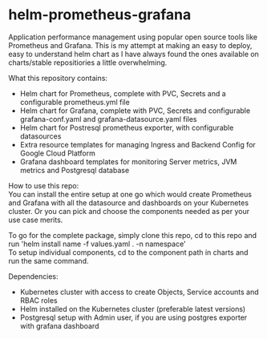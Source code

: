 # helm-prometheus-grafana
Application performance management using popular open source tools like Prometheus and Grafana. This is my attempt at making an easy to deploy, easy to understand helm chart as I have always found the ones available on charts/stable repositiories a little overwhelming.

What this repository contains:
- Helm chart for Prometheus, complete with PVC, Secrets and a configurable prometheus.yml file
- Helm chart for Grafana, complete with PVC, Secrets and configurable grafana-conf.yaml and grafana-datasource.yaml files
- Helm chart for Postresql prometheus exporter, with configurable datasources
- Extra resource templates for managing Ingress and Backend Config for Google Cloud Platform
- Grafana dashboard templates for monitoring Server metrics, JVM metrics and Postgresql database

How to use this repo:\
You can install the entire setup at one go which would create Prometheus and Grafana with all the datasource and dashboards on your Kubernetes cluster.
Or you can pick and choose the components needed as per your use case merits.

To go for the complete package, simply clone this repo, cd to this repo and run 'helm install name -f values.yaml . -n namespace'\
To setup individual components, cd to the component path in charts and run the same command. 
  
Dependencies:
- Kubernetes cluster with access to create Objects, Service accounts and RBAC roles
- Helm installed on the Kubernetes cluster (preferable latest versions)
- Postgresql setup with Admin user, if you are using postgres exporter with grafana dashboard
